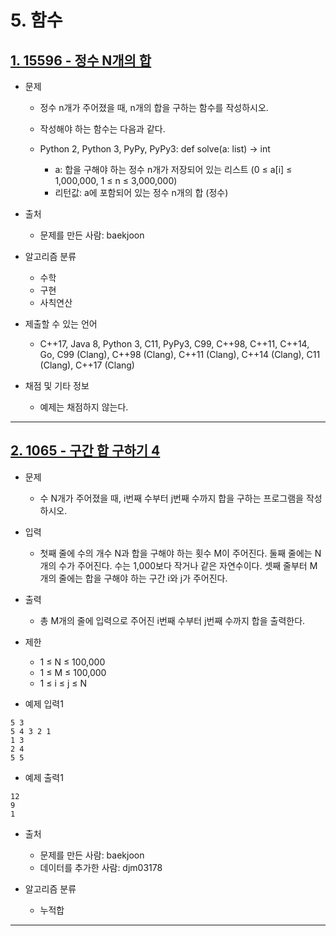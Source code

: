 # 5. 함수

## [1. 15596 - 정수 N개의 합](https://github.com/laphayen/coding_test_python/tree/main/BAEKJOON/5.%20%ED%95%A8%EC%88%98/15596.py)
* 문제
	* 정수 n개가 주어졌을 때, n개의 합을 구하는 함수를 작성하시오.

	* 작성해야 하는 함수는 다음과 같다.

	* Python 2, Python 3, PyPy, PyPy3: def solve(a: list) -> int
		* a: 합을 구해야 하는 정수 n개가 저장되어 있는 리스트 (0 ≤ a[i] ≤ 1,000,000, 1 ≤ n ≤ 3,000,000)
		* 리턴값: a에 포함되어 있는 정수 n개의 합 (정수)

* 출처
	* 문제를 만든 사람: baekjoon

* 알고리즘 분류
	* 수학
	* 구현
	* 사칙연산

* 제출할 수 있는 언어
	* C++17, Java 8, Python 3, C11, PyPy3, C99, C++98, C++11, C++14, Go, C99 (Clang), C++98 (Clang), C++11 (Clang), C++14 (Clang), C11 (Clang), C++17 (Clang)

* 채점 및 기타 정보
	* 예제는 채점하지 않는다.

* * *

## [2. 1065 - 구간 합 구하기 4](https://github.com/laphayen/coding_test_python/blob/main/BAEKJOON/5.%20%ED%95%A8%EC%88%98/1065.py)
* 문제
	* 수 N개가 주어졌을 때, i번째 수부터 j번째 수까지 합을 구하는 프로그램을 작성하시오.

* 입력
	* 첫째 줄에 수의 개수 N과 합을 구해야 하는 횟수 M이 주어진다. 둘째 줄에는 N개의 수가 주어진다. 수는 1,000보다 작거나 같은 자연수이다. 셋째 줄부터 M개의 줄에는 합을 구해야 하는 구간 i와 j가 주어진다.

* 출력
	* 총 M개의 줄에 입력으로 주어진 i번째 수부터 j번째 수까지 합을 출력한다.

* 제한
	* 1 ≤ N ≤ 100,000
	* 1 ≤ M ≤ 100,000
	* 1 ≤ i ≤ j ≤ N

* 예제 입력1
<pre><code>5 3
5 4 3 2 1
1 3
2 4
5 5</code></pre>

* 예제 출력1
<pre><code>12
9
1</code></pre>

* 출처
	* 문제를 만든 사람: baekjoon
	* 데이터를 추가한 사람: djm03178

* 알고리즘 분류
	* 누적합

* * *
